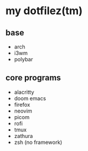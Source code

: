 # my dotfilez(tm)

## base
- arch
- i3wm
- polybar

## core programs
- alacritty
- doom emacs
- firefox
- neovim
- picom
- rofi
- tmux
- zathura
- zsh (no framework)
